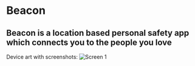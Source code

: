 # Beacon
## Beacon is a location based personal safety app which connects you to the people you love

Device art with screenshots:
![Screen 1](https://imgur.com/a/JkHET55)


